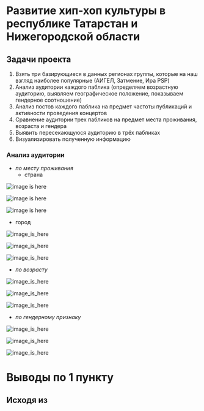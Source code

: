 # Развитие хип-хоп культуры в республике Татарстан и Нижегородской области 

## Задачи проекта 

1. Взять три базирующиеся в данных регионах группы, которые на наш взгляд наиболее популярные (АИГЕЛ, Затмение, Ира PSP) 
2. Анализ аудитории каждого паблика (определяем возрастную аудиторию, выявляем географическое положение, показываем гендерное соотношение) 
3. Анализ постов каждого паблика на предмет частоты публикаций и активности проведения концертов 
4. Сравнение аудитории трех пабликов на предмет места проживания, возраста и гендера 
5. Выявить пересекающуюся аудиторию в трёх пабликах
6. Визуализировать полученную информацию 


### Анализ аудитории

* *по месту проживания*
   - страна
   
![image is here](Aigel_country.jpg)

![image is here](Ira_psp_country.JPG)

![image is here](Zatmenie_country.JPG)


   - город
   
![image_is_here](Aigel_city.jpg)

![image_is_here](Ira_psp_city.JPG)

![image_is_here](Zatmenie_city.JPG)


* *по возрасту*

![image_is_here](Aigel_years.JPG)

![image_is_here](Ira_psp_years.JPG)

![image_is_here](Zatmenie_years.JPG)


* *по гендерному признаку*

![image_is_here](Aigel_gender.JPG)

![image_is_here](Ira_psp_gender.JPG)

![image_is_here](Zatmenie_gender.JPG)


# Выводы по 1 пункту

## Исходя из 
